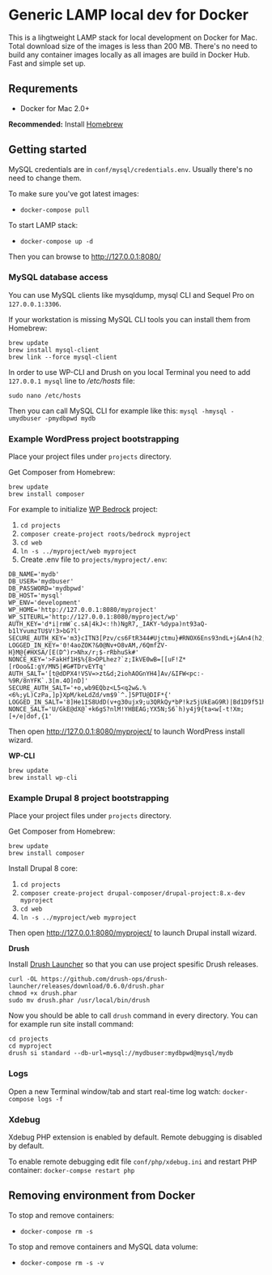 # Generic LAMP local dev for Docker

This is a lihgtweight LAMP stack for local development on Docker for Mac. Total download size of the images is less than 200 MB. There's no need to build any container images locally as all images are build in Docker Hub. Fast and simple set up.

## Requrements

- Docker for Mac 2.0+

**Recommended:** Install [Homebrew](https://brew.sh)

## Getting started

MySQL credentials are in `conf/mysql/credentials.env`. Usually there's no need to change them.

To make sure you've got latest images:
- `docker-compose pull`

To start LAMP stack:
- `docker-compose up -d`

Then you can browse to http://127.0.0.1:8080/

### MySQL database access

You can use MySQL clients like mysqldump, mysql CLI and Sequel Pro on `127.0.0.1:3306`.

If your workstation is missing MySQL CLI tools you can install them from Homebrew:

```
brew update
brew install mysql-client
brew link --force mysql-client
```

In order to use WP-CLI and Drush on you local Terminal you need to add `127.0.0.1 mysql` line to */etc/hosts* file:

```
sudo nano /etc/hosts
```

Then you can call MySQL CLI for example like this: `mysql -hmysql -umydbuser -pmydbpwd mydb`

### Example WordPress project bootstrapping

Place your project files under `projects` directory.

Get Composer from Homebrew:

```
brew update
brew install composer
```

For example to initialize [WP Bedrock](https://roots.io/bedrock/docs/installing-bedrock/) project:
1. `cd projects`
1. `composer create-project roots/bedrock myproject`
1. `cd web`
1. `ln -s ../myproject/web myproject`
1. Create .env file to `projects/myproject/.env`:

```
DB_NAME='mydb'
DB_USER='mydbuser'
DB_PASSWORD='mydbpwd'
DB_HOST='mysql'
WP_ENV='development'
WP_HOME='http://127.0.0.1:8080/myproject'
WP_SITEURL='http://127.0.0.1:8080/myproject/wp'
AUTH_KEY='d*i|rmW`c.sA|4kJ<:!h)NgR7,_IAKY-%dypa)nt93aQ-b1lYvumzTU$V!3>bG?l'
SECURE_AUTH_KEY='m3}cITN3[Pzv/cs6FtR344#Ujctmu}#RNOX6Ens93ndL+j&An4(h2;_{7WMFR:3n'
LOGGED_IN_KEY='0!4aoZOK?&0@Nv+O8vAM,/6QmfZV-H}M@{#HXSA/[E(D^)r>Nhx/r;$-rRbhuSk#'
NONCE_KEY='>FakHf1H$%{8>OPLhez?`z;IkVE0wB=[[uF!Z*[rOoo&I:gY/MN5|#G#TDrvEYTq'
AUTH_SALT='[t@dDPX4!VSV=>zt&d;2iohAOGnYH4]Av/&IFW<pc:-%9R/8nYFK`.3[m.4O]nD]'
SECURE_AUTH_SALT='+o,wb9EQbz<L5<q2w&.%<6%;yL)CzPa,]p}XpM/keLdZd/vm$9`^.]5PTU@DIF*{'
LOGGED_IN_SALT='8]He1IS8UdD(v+g30ujx9;u3QRkQy*bP!kz5jUkEaG9R)|Bd1D9f51h0+`wqLr!5'
NONCE_SALT='U/GkE@dX@`+k6gS?nlM!YHBEAG;YX5N;S6`h)y4j9{ta<w[-t!Xm;[+/e|dof,{1'
```

Then open http://127.0.0.1:8080/myproject/ to launch WordPress install wizard.

**WP-CLI**

```
brew update
brew install wp-cli
```

### Example Drupal 8 project bootstrapping

Place your project files under `projects` directory.

Get Composer from Homebrew:

```
brew update
brew install composer
```

Install Drupal 8 core:

1. `cd projects`
1. `composer create-project drupal-composer/drupal-project:8.x-dev myproject`
1. `cd web`
1. `ln -s ../myproject/web myproject`

Then open http://127.0.0.1:8080/myproject/ to launch Drupal install wizard.


**Drush**

Install [Drush Launcher](https://github.com/drush-ops/drush-launcher) so that you can use project spesific Drush releases.

```
curl -OL https://github.com/drush-ops/drush-launcher/releases/download/0.6.0/drush.phar
chmod +x drush.phar
sudo mv drush.phar /usr/local/bin/drush
```

Now you should be able to call `drush` command in every directory. You can for example run site install command:

```
cd projects
cd myproject
drush si standard --db-url=mysql://mydbuser:mydbpwd@mysql/mydb
```

### Logs

Open a new Terminal window/tab and start real-time log watch: `docker-compose logs -f`

### Xdebug

Xdebug PHP extension is enabled by default. Remote debugging is disabled by default.

To enable remote debugging edit file `conf/php/xdebug.ini` and restart PHP container: `docker-compse restart php`

## Removing environment from Docker

To stop and remove containers:
- `docker-compose rm -s`

To stop and remove containers and MySQL data volume:
- `docker-compose rm -s -v`

